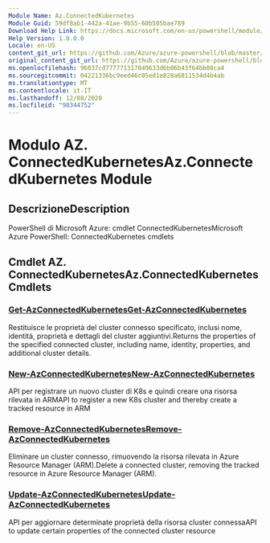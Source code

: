 ```yaml
---
Module Name: Az.ConnectedKubernetes
Module Guid: 59df8ab1-442a-41ae-9b55-60b505bae789
Download Help Link: https://docs.microsoft.com/en-us/powershell/module/az.connectedkubernetes
Help Version: 1.0.0.0
Locale: en-US
content_git_url: https://github.com/Azure/azure-powershell/blob/master/src/ConnectedKubernetes/help/Az.ConnectedKubernetes.md
original_content_git_url: https://github.com/Azure/azure-powershell/blob/master/src/ConnectedKubernetes/help/Az.ConnectedKubernetes.md
ms.openlocfilehash: 96037cd777771317849633d6b06b43f64bb08ca4
ms.sourcegitcommit: 04221336bc9eed46c05ed1e828a6811534d4b4ab
ms.translationtype: MT
ms.contentlocale: it-IT
ms.lasthandoff: 12/08/2020
ms.locfileid: "98344752"
---
```

# <span data-ttu-id="bc6c2-101">Modulo AZ. ConnectedKubernetes</span><span class="sxs-lookup"><span data-stu-id="bc6c2-101">Az.ConnectedKubernetes Module</span></span>
## <span data-ttu-id="bc6c2-102">Descrizione</span><span class="sxs-lookup"><span data-stu-id="bc6c2-102">Description</span></span>
<span data-ttu-id="bc6c2-103">PowerShell di Microsoft Azure: cmdlet ConnectedKubernetes</span><span class="sxs-lookup"><span data-stu-id="bc6c2-103">Microsoft Azure PowerShell: ConnectedKubernetes cmdlets</span></span>

## <span data-ttu-id="bc6c2-104">Cmdlet AZ. ConnectedKubernetes</span><span class="sxs-lookup"><span data-stu-id="bc6c2-104">Az.ConnectedKubernetes Cmdlets</span></span>
### [<span data-ttu-id="bc6c2-105">Get-AzConnectedKubernetes</span><span class="sxs-lookup"><span data-stu-id="bc6c2-105">Get-AzConnectedKubernetes</span></span>](Get-AzConnectedKubernetes.md)
<span data-ttu-id="bc6c2-106">Restituisce le proprietà del cluster connesso specificato, inclusi nome, identità, proprietà e dettagli del cluster aggiuntivi.</span><span class="sxs-lookup"><span data-stu-id="bc6c2-106">Returns the properties of the specified connected cluster, including name, identity, properties, and additional cluster details.</span></span>

### [<span data-ttu-id="bc6c2-107">New-AzConnectedKubernetes</span><span class="sxs-lookup"><span data-stu-id="bc6c2-107">New-AzConnectedKubernetes</span></span>](New-AzConnectedKubernetes.md)
<span data-ttu-id="bc6c2-108">API per registrare un nuovo cluster di K8s e quindi creare una risorsa rilevata in ARM</span><span class="sxs-lookup"><span data-stu-id="bc6c2-108">API to register a new K8s cluster and thereby create a tracked resource in ARM</span></span>

### [<span data-ttu-id="bc6c2-109">Remove-AzConnectedKubernetes</span><span class="sxs-lookup"><span data-stu-id="bc6c2-109">Remove-AzConnectedKubernetes</span></span>](Remove-AzConnectedKubernetes.md)
<span data-ttu-id="bc6c2-110">Eliminare un cluster connesso, rimuovendo la risorsa rilevata in Azure Resource Manager (ARM).</span><span class="sxs-lookup"><span data-stu-id="bc6c2-110">Delete a connected cluster, removing the tracked resource in Azure Resource Manager (ARM).</span></span>

### [<span data-ttu-id="bc6c2-111">Update-AzConnectedKubernetes</span><span class="sxs-lookup"><span data-stu-id="bc6c2-111">Update-AzConnectedKubernetes</span></span>](Update-AzConnectedKubernetes.md)
<span data-ttu-id="bc6c2-112">API per aggiornare determinate proprietà della risorsa cluster connessa</span><span class="sxs-lookup"><span data-stu-id="bc6c2-112">API to update certain properties of the connected cluster resource</span></span>

